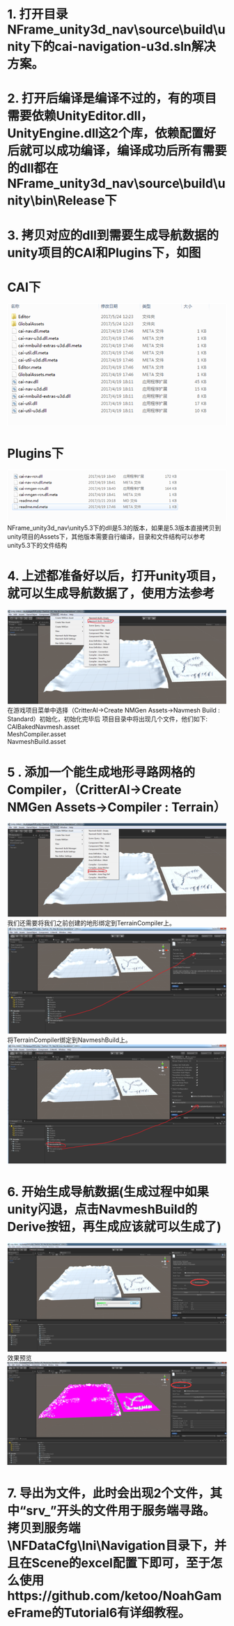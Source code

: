 # 1.	打开目录NFrame_unity3d_nav\source\build\unity下的cai-navigation-u3d.sln解决方案。
# 2.	打开后编译是编译不过的，有的项目需要依赖UnityEditor.dll，UnityEngine.dll这2个库，依赖配置好后就可以成功编译，编译成功后所有需要的dll都在NFrame_unity3d_nav\source\build\unity\bin\Release下
# 3.	拷贝对应的dll到需要生成导航数据的unity项目的CAI和Plugins下，如图
# CAI下
![image](https://github.com/bluesky7290/NFrame_unity3d_nav/blob/master/Images/cai.png)
# Plugins下
![image](https://github.com/bluesky7290/NFrame_unity3d_nav/blob/master/Images/plugins.png)
NFrame_unity3d_nav\unity5.3下的dll是5.3的版本，如果是5.3版本直接拷贝到unity项目的Assets下，其他版本需要自行编译，目录和文件结构可以参考unity5.3下的文件结构
# 4.	上述都准备好以后，打开unity项目，就可以生成导航数据了，使用方法参考
![image](https://github.com/bluesky7290/NFrame_unity3d_nav/blob/master/Images/4.png)
在游戏项目菜单中选择（CritterAI->Create NMGen Assets->Navmesh Build : Standard）初始化，初始化完毕后
项目目录中将出现几个文件，他们如下:  
CAIBakedNavmesh.asset  
MeshCompiler.asset  
NavmeshBuild.asset  
# 5 . 添加一个能生成地形寻路网格的Compiler，（CritterAI->Create NMGen Assets->Compiler : Terrain）
![image](https://github.com/bluesky7290/NFrame_unity3d_nav/blob/master/Images/5.1.png)
我们还需要将我们之前创建的地形绑定到TerrainCompiler上。
![image](https://github.com/bluesky7290/NFrame_unity3d_nav/blob/master/Images/5.2.png)
将TerrainCompiler绑定到NavmeshBuild上。
![image](https://github.com/bluesky7290/NFrame_unity3d_nav/blob/master/Images/5.3.png)
# 6.	开始生成导航数据(生成过程中如果unity闪退，点击NavmeshBuild的Derive按钮，再生成应该就可以生成了)
![image](https://github.com/bluesky7290/NFrame_unity3d_nav/blob/master/Images/6.1.png)
效果预览
![image](https://github.com/bluesky7290/NFrame_unity3d_nav/blob/master/Images/6.2.png)
# 7.  导出为文件，此时会出现2个文件，其中“srv_”开头的文件用于服务端寻路。拷贝到服务端\NFDataCfg\Ini\Navigation目录下，并且在Scene的excel配置下即可，至于怎么使用https://github.com/ketoo/NoahGameFrame的Tutorial6有详细教程。
